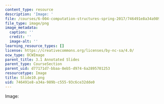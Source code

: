 ```yaml
---
content_type: resource
description: 'Image: '
file: /courses/6-004-computation-structures-spring-2017/746491e8a34a989bc55593c6ce32dde0_Slide10.png
file_type: image/png
image_metadata:
  caption: ''
  credit: ''
  image-alt: ''
learning_resource_types: []
license: https://creativecommons.org/licenses/by-nc-sa/4.0/
ocw_type: OCWImage
parent_title: 3.1 Annotated Slides
parent_type: CourseSection
parent_uid: d77171d7-bbaa-8eb5-d974-6a2895701253
resourcetype: Image
title: Slide10.png
uid: 746491e8-a34a-989b-c555-93c6ce32dde0
---
```

Image: 
